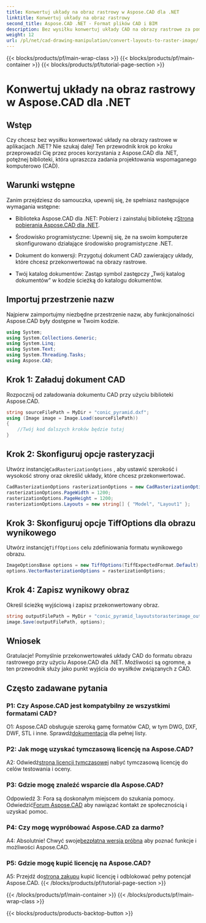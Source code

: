 ```yaml
---
title: Konwertuj układy na obraz rastrowy w Aspose.CAD dla .NET
linktitle: Konwertuj układy na obraz rastrowy
second_title: Aspose.CAD .NET - Format plików CAD i BIM
description: Bez wysiłku konwertuj układy CAD na obrazy rastrowe za pomocą Aspose.CAD dla .NET. Usprawnij swój rozwój dzięki potężnym możliwościom manipulacji CAD.
weight: 12
url: /pl/net/cad-drawing-manipulation/convert-layouts-to-raster-image/
---
```


{{< blocks/products/pf/main-wrap-class >}}
{{< blocks/products/pf/main-container >}}
{{< blocks/products/pf/tutorial-page-section >}}

# Konwertuj układy na obraz rastrowy w Aspose.CAD dla .NET

## Wstęp

Czy chcesz bez wysiłku konwertować układy na obrazy rastrowe w aplikacjach .NET? Nie szukaj dalej! Ten przewodnik krok po kroku przeprowadzi Cię przez proces korzystania z Aspose.CAD dla .NET, potężnej biblioteki, która upraszcza zadania projektowania wspomaganego komputerowo (CAD).

## Warunki wstępne

Zanim przejdziesz do samouczka, upewnij się, że spełniasz następujące wymagania wstępne:

- Biblioteka Aspose.CAD dla .NET: Pobierz i zainstaluj bibliotekę z[Strona pobierania Aspose.CAD dla .NET](https://releases.aspose.com/cad/net/).

- Środowisko programistyczne: Upewnij się, że na swoim komputerze skonfigurowano działające środowisko programistyczne .NET.

- Dokument do konwersji: Przygotuj dokument CAD zawierający układy, które chcesz przekonwertować na obrazy rastrowe.

- Twój katalog dokumentów: Zastąp symbol zastępczy „Twój katalog dokumentów” w kodzie ścieżką do katalogu dokumentów.

## Importuj przestrzenie nazw

Najpierw zaimportujmy niezbędne przestrzenie nazw, aby funkcjonalności Aspose.CAD były dostępne w Twoim kodzie.

```csharp
using System;
using System.Collections.Generic;
using System.Linq;
using System.Text;
using System.Threading.Tasks;
using Aspose.CAD;
```

## Krok 1: Załaduj dokument CAD

Rozpocznij od załadowania dokumentu CAD przy użyciu biblioteki Aspose.CAD.

```csharp
string sourceFilePath = MyDir + "conic_pyramid.dxf";
using (Image image = Image.Load(sourceFilePath))
{
    //Twój kod dalszych kroków będzie tutaj
}
```

## Krok 2: Skonfiguruj opcje rasteryzacji

 Utwórz instancję`CadRasterizationOptions` , aby ustawić szerokość i wysokość strony oraz określić układy, które chcesz przekonwertować.

```csharp
CadRasterizationOptions rasterizationOptions = new CadRasterizationOptions();
rasterizationOptions.PageWidth = 1200;
rasterizationOptions.PageHeight = 1200;
rasterizationOptions.Layouts = new string[] { "Model", "Layout1" };
```

## Krok 3: Skonfiguruj opcje TiffOptions dla obrazu wynikowego

 Utwórz instancję`TiffOptions` celu zdefiniowania formatu wynikowego obrazu.

```csharp
ImageOptionsBase options = new TiffOptions(TiffExpectedFormat.Default);
options.VectorRasterizationOptions = rasterizationOptions;
```

## Krok 4: Zapisz wynikowy obraz

Określ ścieżkę wyjściową i zapisz przekonwertowany obraz.

```csharp
string outputFilePath = MyDir + "conic_pyramid_layoutstorasterimage_out.tiff";
image.Save(outputFilePath, options);
```

## Wniosek

Gratulacje! Pomyślnie przekonwertowałeś układy CAD do formatu obrazu rastrowego przy użyciu Aspose.CAD dla .NET. Możliwości są ogromne, a ten przewodnik służy jako punkt wyjścia do wysiłków związanych z CAD.

## Często zadawane pytania

### P1: Czy Aspose.CAD jest kompatybilny ze wszystkimi formatami CAD?

 O1: Aspose.CAD obsługuje szeroką gamę formatów CAD, w tym DWG, DXF, DWF, STL i inne. Sprawdź[dokumentacja](https://reference.aspose.com/cad/net/) dla pełnej listy.

### P2: Jak mogę uzyskać tymczasową licencję na Aspose.CAD?

 A2: Odwiedź[strona licencji tymczasowej](https://purchase.aspose.com/temporary-license/) nabyć tymczasową licencję do celów testowania i oceny.

### P3: Gdzie mogę znaleźć wsparcie dla Aspose.CAD?

 Odpowiedź 3: Fora są doskonałym miejscem do szukania pomocy. Odwiedzić[Forum Aspose.CAD](https://forum.aspose.com/c/cad/19) aby nawiązać kontakt ze społecznością i uzyskać pomoc.

### P4: Czy mogę wypróbować Aspose.CAD za darmo?

 A4: Absolutnie! Chwyć swoje[bezpłatna wersja próbna](https://releases.aspose.com/) aby poznać funkcje i możliwości Aspose.CAD.

### P5: Gdzie mogę kupić licencję na Aspose.CAD?

 A5: Przejdź do[strona zakupu](https://purchase.aspose.com/buy) kupić licencję i odblokować pełny potencjał Aspose.CAD.
{{< /blocks/products/pf/tutorial-page-section >}}

{{< /blocks/products/pf/main-container >}}
{{< /blocks/products/pf/main-wrap-class >}}

{{< blocks/products/products-backtop-button >}}
